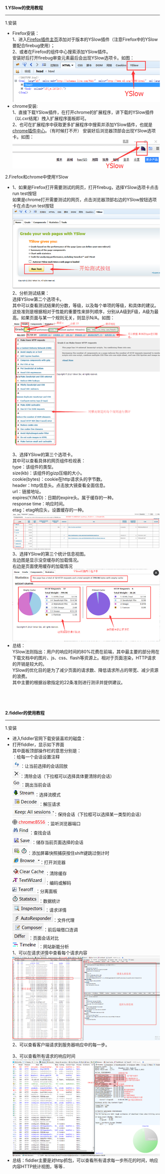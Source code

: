 <p><strong>1.YSlow的使用教程</strong></p>
<hr>
<p>1.安装</p>
<ul>
<li>Firefox安装：<br/>
1、进入<a href="https://addons.mozilla.org/en-US/firefox/addon/yslow/">Firefox插件主页</a>添加对于版本的YSlow插件（注意Firefox中的YSlow要配合firebug使用）；<br/>
2、或者在Firefox的组件中心搜索添加YSlow插件。<br/>
 安装好后打开firebug审查元素最后会出现YSlow选项卡。如图：<br/>
<img src="images/1.png">
</li>
<li>chrome安装: <br/>
1、直接下载YSlow插件，在打开chrome的扩展程序，讲下载的YSlow插件（以.cxr结尾）拽入扩展程序面板即可。<br/>
2、也可在扩展程序中获取更多扩展程序中搜索并添加YSlow插件，也就是<a href="https://chrome.google.com/extensions/detail/ninejjcohidippngpapiilnmkgllmakh#">chrome插件中心</a>。（有时候打不开）
 安装好后浏览器顶部会出现YSlow选项卡。如图：<br/>
 <img src="images/2.png">
</li>
</ul>
<p>2.Firefox和chrome中使用YSlow</p>
<ul>
<li>
1、如果是Firefox打开需要测试的网页，打开firebug，选择YSlow选项卡点击run test按钮<br/>
如果是chrome打开需要测试的网页，点击浏览器顶部右边的YSlow按钮选项卡在点击run test按钮<br/>
<img src="images/3.png"/><br/>
2、分析测试结果：<br/>选择YSlow第二个选项卡。<br/>
其中可以查看测试结果的分数，等级，以及每个单项的等级，和具体的建议。<br/>
这些准则是根据相对于性能的重要性来排列顺序，分别从A级到F级，A级为最高。如果页面与某一个规则无关，则显示N/A。如图：<br/>
<img src="images/4.png"><br/>
3、选择YSlow的第三个选项卡。<br/>
其中可以查看具体的网页组件检视表：<br/>
type：该组件的类型。<br/>
size(kb)：该组件的gizp压缩的大小。<br/>
cookie(bytes)：cookie在http请求头的字节数。<br/>
header：http信息头。点击放大镜查看全面信息。<br/>
url：链接地址。<br/>
expires(Y/M/D)：日期的expire头。属于缓存的一种。<br/>
response time：响应时间。<br/>
etag：etag响应头，设置缓存的一种。<br/>
<img src="images/5.png"><br/>
3、选择YSlow的第三个统计信息视图。<br/>
左边图是显示没空缓存的加载情况。<br/>
右边是页面使用缓存的加载情况<br/>
<img src="images/6.png">
</li>
<li>总结：<br/>
YSlow法则指出：用户的响应时间的80%花费在前端，其中最主要的部分用在下载文档中的图片、js、css、flash等资源上。相对于页面渲染，HTTP请求的开销是较大的。<br/>
YSlow的优化目的是为了减少页面的请求数、降低请求所占的带宽、减少资源的浪费。<br/>
其中主要的根据谷歌指定的22条准则进行测评并提供建议。
</li>
</ul>
<br/>
<br/>
<br/>
<p><strong>2.fiddler的使用教程</strong></p>
<hr>
<p>1.安装</p>
<ul>
<li>进入fiddler官网下载安装喜欢的磁盘：<br/></li>
<li>打开fiddler，显示如下界面<br/>
其中面板顶部操作栏的意思分别是：<br/
<img src="images/icon1.png"/>：给每一个会话设置注释<br/>
<img src="images/icon2.png"/>：让当前选择的会话回放<br/>
<img src="images/icon3.png"/>：清除会话（下拉框可以选择具体要清除的会话）<br/>
<img src="images/icon4.png"/>：跳出当前会话<br/>
<img src="images/icon5.png"/>：选择流模式<br/>
<img src="images/icon6.png"/>：解压请求<br/>
<img src="images/icon7.png"/>：保持会话（下拉框可以选择某一类型的会话）<br/>
<img src="images/icon8.png"/>：监听浏览器端口<br/>
<img src="images/icon9.png"/>：查找会话<br/>
<img src="images/icon10.png"/>：储存当前页面选择的会话<br/>
<img src="images/icon11.png"/>：添加屏幕快照捕获按住shift键跳过倒计时<br/>
<img src="images/icon12.png"/>：打开浏览器<br/>
<img src="images/icon13.png"/>：清除缓存<br/>
<img src="images/icon14.png"/>：编码或解码<br/>
<img src="images/icon15.png"/>：分离面板<br/>
<img src="images/icon16.png"/>：数据统计<br/>
<img src="images/icon17.png"/>：请求详情<br/>
<img src="images/icon18.png"/>：文件代理<br/>
<img src="images/icon19.png"/>：前后端借口连调<br/>
<img src="images/icon20.png"/>：页面会话对比<br/>
<img src="images/icon21.png"/>：网站新能分析<br/>
1、可以在请求详情中查看每个请求内容<br/>
<img src="images/7.png"/> <br/>
2、可以查看客户端请求到服务器响应中的每一步。<br/>
<img src=""><br/>
3、可以查看所有请求的响应时间<br/>
<img src="images/011.png" /><br/>
</li>
<li>总结：fiddler主要是对http抓包，可以查看所有请求每一步所花的时间，响应内容HTTP统计视图，等等..</li>
</ul>


























